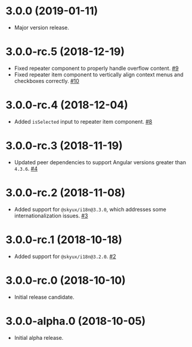 # 3.0.0 (2019-01-11)

- Major version release.

# 3.0.0-rc.5 (2018-12-19)

- Fixed repeater component to properly handle overflow content. [#9](https://github.com/blackbaud/skyux-lists/pull/9)
- Fixed repeater item component to vertically align context menus and checkboxes correctly. [#10](https://github.com/blackbaud/skyux-lists/pull/10)

# 3.0.0-rc.4 (2018-12-04)

- Added `isSelected` input to repeater item component. [#8](https://github.com/blackbaud/skyux-lists/pull/8)

# 3.0.0-rc.3 (2018-11-19)

- Updated peer dependencies to support Angular versions greater than `4.3.6`. [#4](https://github.com/blackbaud/skyux-lists/pull/4)

# 3.0.0-rc.2 (2018-11-08)

- Added support for `@skyux/i18n@3.3.0`, which addresses some internationalization issues. [#3](https://github.com/blackbaud/skyux-lists/pull/3)

# 3.0.0-rc.1 (2018-10-18)

- Added support for `@skyux/i18n@3.2.0`. [#2](https://github.com/blackbaud/skyux-lists/pull/2)

# 3.0.0-rc.0 (2018-10-10)

- Initial release candidate.

# 3.0.0-alpha.0 (2018-10-05)

- Initial alpha release.

